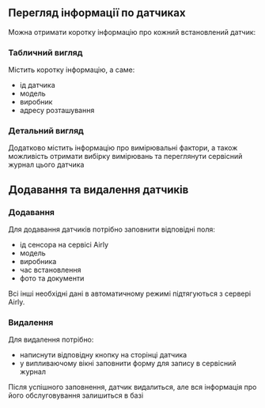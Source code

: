 ## Перегляд інформації по датчиках

Можна отримати коротку інформацію про кожний встановлений датчик:

### Табличний вигляд

Містить коротку інформацію, а саме:

- ід датчика
- модель
- виробник
- адресу розташування

### Детальний вигляд

Додатково містить інформацію про вимірювальні фактори, а також можливість отримати вибірку вимірювань та переглянути сервісний журнал цього датчика

## Додавання та видалення датчиків

### Додавання

Для додавання датчиків потрібно заповнити відповідні поля:

- ід сенсора на сервісі Airly
- модель
- виробника
- час встановлення 
- фото та документи

Всі інші необхідні дані в автоматичному режимі підтягуються з сервері Airly.

### Видалення

Для видалення потрібно:

- написнути відповідну кнопку на сторінці датчика
- у випливаючому вікні заповнити форму для запису в сервісний журнал
 
Після успішного заповнення, датчик видалиться, але вся інформація про його обслуговування залишиться в базі
